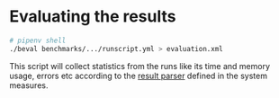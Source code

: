 # Evaluating the results

```sh
# pipenv shell
./beval benchmarks/.../runscript.yml > evaluation.xml
```

This script will collect statistics from the runs like its time and memory usage, errors etc according to the [result parser](../result-parser.md) defined in the system measures.
